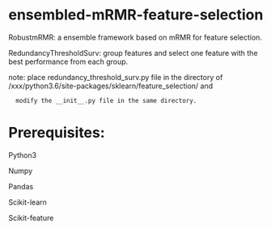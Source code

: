 # ensembled-mRMR-feature-selection
RobustmRMR: a ensemble framework based on mRMR for feature selection.

RedundancyThresholdSurv: group features and select one feature with the best performance from each group.

note: place redundancy_threshold_surv.py file in the directory of /xxx/python3.6/site-packages/sklearn/feature_selection/ and

      modify the __init__.py file in the same directory.
   
# Prerequisites:
Python3

Numpy

Pandas

Scikit-learn

Scikit-feature

